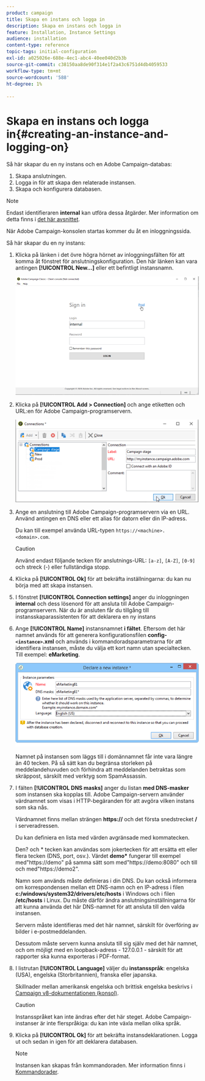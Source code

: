 ```yaml
---
product: campaign
title: Skapa en instans och logga in
description: Skapa en instans och logga in
feature: Installation, Instance Settings
audience: installation
content-type: reference
topic-tags: initial-configuration
exl-id: a025026e-688e-4ec1-abc4-40ee040d2b3b
source-git-commit: c38150aa8de90f314e1f2a43c6751d4db4059533
workflow-type: tm+mt
source-wordcount: '588'
ht-degree: 1%

---
```


# Skapa en instans och logga in{#creating-an-instance-and-logging-on}



Så här skapar du en ny instans och en Adobe Campaign-databas:

1. Skapa anslutningen.
1. Logga in för att skapa den relaterade instansen.
1. Skapa och konfigurera databasen.

>[!NOTE]
>
>Endast identifieraren **internal** kan utföra dessa åtgärder. Mer information om detta finns i [det här avsnittet](../../installation/using/configuring-campaign-server.md#internal-identifier).

När Adobe Campaign-konsolen startas kommer du åt en inloggningssida.

Så här skapar du en ny instans:

1. Klicka på länken i det övre högra hörnet av inloggningsfälten för att komma åt fönstret för anslutningskonfiguration. Den här länken kan vara antingen **[!UICONTROL New...]** eller ett befintligt instansnamn.

   ![](assets/s_ncs_install_define_connection_01.png)

1. Klicka på **[!UICONTROL Add > Connection]** och ange etiketten och URL:en för Adobe Campaign-programservern.

   ![](assets/s_ncs_install_define_connection_02.png)

1. Ange en anslutning till Adobe Campaign-programservern via en URL. Använd antingen en DNS eller ett alias för datorn eller din IP-adress.

   Du kan till exempel använda URL-typen `https://<machine>.<domain>.com`.

   >[!CAUTION]
   >
   >Använd endast följande tecken för anslutnings-URL: `[a-z]`, `[A-Z]`, `[0-9]` och streck (-) eller fullständiga stopp.

1. Klicka på **[!UICONTROL Ok]** för att bekräfta inställningarna: du kan nu börja med att skapa instansen.
1. I fönstret **[!UICONTROL Connection settings]** anger du inloggningen **internal** och dess lösenord för att ansluta till Adobe Campaign-programservern. När du är ansluten får du tillgång till instansskaparassistenten för att deklarera en ny instans
1. Ange **[!UICONTROL Name]** instansnamnet **i fältet**. Eftersom det här namnet används för att generera konfigurationsfilen **config-`<instance>`.xml** och används i kommandoradsparametrarna för att identifiera instansen, måste du välja ett kort namn utan specialtecken. Till exempel: **eMarketing**.

   ![](assets/s_ncs_install_create_instance.png)

   Namnet på instansen som läggs till i domännamnet får inte vara längre än 40 tecken. På så sätt kan du begränsa storleken på meddelandehuvuden och förhindra att meddelanden betraktas som skräppost, särskilt med verktyg som SpamAssassin.

1. I fälten **[!UICONTROL DNS masks]** anger du listan **med DNS-masker** som instansen ska kopplas till. Adobe Campaign-servern använder värdnamnet som visas i HTTP-begäranden för att avgöra vilken instans som ska nås.

   Värdnamnet finns mellan strängen **https://** och det första snedstrecket **/** i serveradressen.

   Du kan definiera en lista med värden avgränsade med kommatecken.

   Den? och &#42; tecken kan användas som jokertecken för att ersätta ett eller flera tecken (DNS, port, osv.). Värdet **demo&#42;** fungerar till exempel med&quot;https://demo&quot; på samma sätt som med&quot;https://demo:8080&quot; och till och med&quot;https://demo2&quot;.

   Namn som används måste definieras i din DNS. Du kan också informera om korrespondensen mellan ett DNS-namn och en IP-adress i filen **c:/windows/system32/drivers/etc/hosts** i Windows och i filen **/etc/hosts** i Linux. Du måste därför ändra anslutningsinställningarna för att kunna använda det här DNS-namnet för att ansluta till den valda instansen.

   Servern måste identifieras med det här namnet, särskilt för överföring av bilder i e-postmeddelanden.

   Dessutom måste servern kunna ansluta till sig själv med det här namnet, och om möjligt med en loopback-adress - 127.0.0.1 - särskilt för att rapporter ska kunna exporteras i PDF-format.

1. I listrutan **[!UICONTROL Language]** väljer du **instansspråk**: engelska (USA), engelska (Storbritannien), franska eller japanska.

   Skillnader mellan amerikansk engelska och brittisk engelska beskrivs i [Campaign v8-dokumentationen (konsol)](https://experienceleague.adobe.com/en/docs/campaign/campaign-v8/new/campaign-ui).

   >[!CAUTION]
   >
   >Instansspråket kan inte ändras efter det här steget. Adobe Campaign-instanser är inte flerspråkiga: du kan inte växla mellan olika språk.

1. Klicka på **[!UICONTROL Ok]** för att bekräfta instansdeklarationen. Logga ut och sedan in igen för att deklarera databasen.

   >[!NOTE]
   >
   >Instansen kan skapas från kommandoraden. Mer information finns i [Kommandorader](../../installation/using/command-lines.md).
